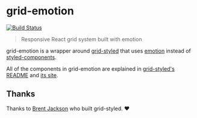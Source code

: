 # grid-emotion

[![Build Status](https://travis-ci.org/emotion-js/grid-emotion.svg?branch=master)](https://travis-ci.org/emotion-js/grid-emotion)

> Responsive React grid system built with emotion

grid-emotion is a wrapper around [grid-styled](https://github.com/jxnblk/grid-styled) that uses [emotion](https://github.com/emotion-js/emotion) instead of [styled-components](https://github.com/styled-components/styled-components).

All of the components in grid-emotion are explained in [grid-styled's README](https://github.com/jxnblk/grid-styled#readme) and [its site](http://jxnblk.com/grid-styled/).

## Thanks

Thanks to [Brent Jackson](https://github.com/jxnblk) who built grid-styled. ❤️
